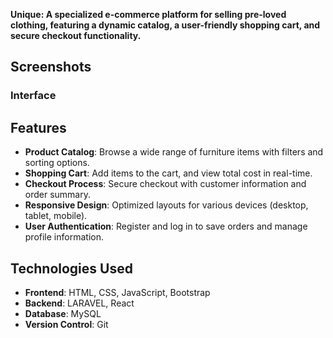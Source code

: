 **Unique: A specialized e-commerce platform for selling pre-loved clothing, featuring a dynamic catalog, a user-friendly shopping cart, and secure checkout functionality.**
## Screenshots

###  Interface

<source src="https://github.com/user-attachments/assets/UniqueStore.mp4" type="video/mp4">


## Features
- **Product Catalog**: Browse a wide range of furniture items with filters and sorting options.
- **Shopping Cart**: Add items to the cart, and view total cost in real-time.
- **Checkout Process**: Secure checkout with customer information and order summary.
- **Responsive Design**: Optimized layouts for various devices (desktop, tablet, mobile).
- **User Authentication**: Register and log in to save orders and manage profile information.

## Technologies Used
- **Frontend**: HTML, CSS, JavaScript, Bootstrap
- **Backend**: LARAVEL, React 
- **Database**: MySQL
- **Version Control**: Git
